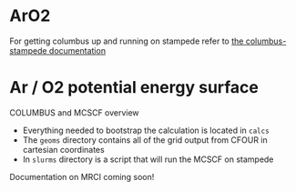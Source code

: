 ArO2
====

For getting columbus up and running on stampede refer to [the columbus-stampede documentation](https://github.com/hovr2pi/columbus-stampede)

Ar / O2 potential energy surface
===============================

COLUMBUS and MCSCF overview

* Everything needed to bootstrap the calculation is located in `calcs`
* The `geoms` directory contains all of the grid output from CFOUR in cartesian coordinates
* In `slurms` directory is a script that will run the MCSCF on stampede

Documentation on MRCI coming soon!


